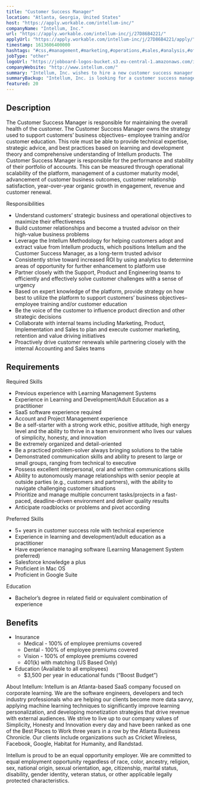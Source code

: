 ```yaml
---
title: "Customer Success Manager"
location: "Atlanta, Georgia, United States"
host: "https://apply.workable.com/intellum-inc/"
companyName: "Intellum, Inc."
url: "https://apply.workable.com/intellum-inc/j/27D86B4221/"
applyUrl: "https://apply.workable.com/intellum-inc/j/27D86B4221/apply/"
timestamp: 1613606400000
hashtags: "#css,#management,#marketing,#operations,#sales,#analysis,#office"
jobType: "other"
logoUrl: "https://jobboard-logos-bucket.s3.eu-central-1.amazonaws.com/intellum-inc-"
companyWebsite: "http://www.intellum.com/"
summary: "Intellum, Inc. wishes to hire a new customer success manager. If you have 5+ years in customer success role with technical experience, consider applying."
summaryBackup: "Intellum, Inc. is looking for a customer success manager that has experience in: #css, #management, #marketing."
featured: 20
---
```


## Description

The Customer Success Manager is responsible for maintaining the overall health of the customer. The Customer Success Manager owns the strategy used to support customers’ business objectives– employee training and/or customer education. This role must be able to provide technical expertise, strategic advice, and best practices based on learning and development theory and comprehensive understanding of Intellum products. The Customer Success Manager is responsible for the performance and stability of their portfolio of accounts. This can be measured through operational scalability of the platform, management of a customer maturity model, advancement of customer business outcomes, customer relationship satisfaction, year-over-year organic growth in engagement, revenue and customer renewal.

Responsibilities

*   Understand customers’ strategic business and operational objectives to maximize their effectiveness
*   Build customer relationships and become a trusted advisor on their high-value business problems
*   Leverage the Intellum Methodology for helping customers adopt and extract value from Intellum products, which positions Intellum and the Customer Success Manager, as a long-term trusted advisor
*   Consistently strive toward increased ROI by using analytics to determine areas of opportunity for further enhancement to platform use
*   Partner closely with the Support, Product and Engineering teams to efficiently and effectively solve customer challenges with a sense of urgency
*   Based on expert knowledge of the platform, provide strategy on how best to utilize the platform to support customers’ business objectives– employee training and/or customer education
*   Be the voice of the customer to influence product direction and other strategic decisions
*   Collaborate with internal teams including Marketing, Product, Implementation and Sales to plan and execute customer marketing, retention and value driving initiatives
*   Proactively drive customer renewals while partnering closely with the internal Accounting and Sales teams

## Requirements

Required Skills

*   Previous experience with Learning Management Systems
*   Experience in Learning and Development/Adult Education as a practitioner
*   SaaS software experience required
*   Account and Project Management experience
*   Be a self-starter with a strong work ethic, positive attitude, high energy level and the ability to thrive in a team environment who lives our values of simplicity, honesty, and innovation
*   Be extremely organized and detail-oriented
*   Be a practiced problem-solver always bringing solutions to the table
*   Demonstrated communication skills and ability to present to large or small groups, ranging from technical to executive
*   Possess excellent interpersonal, oral and written communications skills
*   Ability to autonomously manage relationships with senior people at outside parties (e.g., customers and partners), with the ability to navigate challenging customer situations
*   Prioritize and manage multiple concurrent tasks/projects in a fast-paced, deadline-driven environment and deliver quality results
*   Anticipate roadblocks or problems and pivot according

Preferred Skills

*   5+ years in customer success role with technical experience
*   Experience in learning and development/adult education as a practitioner
*   Have experience managing software (Learning Management System preferred)
*   Salesforce knowledge a plus
*   Proficient in Mac OS
*   Proficient in Google Suite

Education

*   Bachelor’s degree in related field or equivalent combination of experience

## Benefits

*   Insurance
    *   Medical - 100% of employee premiums covered
    *   Dental - 100% of employee premiums covered
    *   Vision - 100% of employee premiums covered
    *   401(k) with matching (US Based Only)
*   Education (Available to all employees)
    *   $3,500 per year in educational funds (“Boost Budget”)

About Intellum: Intellum is an Atlanta-based SaaS company focused on corporate learning. We are the software engineers, developers and tech industry professionals who are helping our clients become more data savvy, applying machine learning techniques to significantly improve learning personalization, and developing monetization strategies that drive revenue with external audiences. We strive to live up to our company values of Simplicity, Honesty and Innovation every day and have been ranked as one of the Best Places to Work three years in a row by the Atlanta Business Chronicle. Our clients include organizations such as Cricket Wireless, Facebook, Google, Habitat for Humanity, and Randstad.

Intellum is proud to be an equal opportunity employer. We are committed to equal employment opportunity regardless of race, color, ancestry, religion, sex, national origin, sexual orientation, age, citizenship, marital status, disability, gender identity, veteran status, or other applicable legally protected characteristics.
